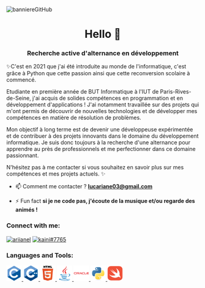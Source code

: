 ![banniereGitHub](https://user-images.githubusercontent.com/112662431/231279114-b8bd2bc0-945f-45aa-9ed7-e46ba2d656e8.png)



<h1 align="center">Hello 👋</h1>
<h3 align="center">Recherche active d'alternance en développement</h3>

<p> ✨C'est en 2021 que j'ai été introduite au monde de l'informatique, c'est grâce à Python que cette passion ainsi que cette reconversion scolaire à commencé. 

Etudiante en première année de BUT Informatique à l'IUT de Paris-Rives-de-Seine, j'ai acquis de solides compétences en programmation et en développement d'applications ! J'ai notamment travaillée sur des projets qui m'ont permis de découvrir de nouvelles technologies et de développer mes compétences en matière de résolution de problèmes.

Mon objectif à long terme est de devenir une développeuse expérimentée et de contribuer à des projets innovants dans le domaine du développement informatique. Je suis donc toujours à la recherche d'une alternance pour apprendre au près de professionnels et me perfectionner dans ce domaine passionnant.

N'hésitez pas à me contacter si vous souhaitez en savoir plus sur mes compétences et mes projets actuels. ✨ </p>

- 📫 Comment me contacter ? **lucariane03@gmail.com**

- ⚡ Fun fact **si je ne code pas, j'écoute de la musique et/ou regarde des animés !**

<h3 align="left">Connect with me:</h3>
<p align="left">
<a href="https://linkedin.com/in/ariianel" target="blank"><img align="center" src="https://raw.githubusercontent.com/rahuldkjain/github-profile-readme-generator/master/src/images/icons/Social/linked-in-alt.svg" alt="ariianel" height="30" width="40" /></a>
<a href="https://discord.gg/kaini#7765" target="blank"><img align="center" src="https://raw.githubusercontent.com/rahuldkjain/github-profile-readme-generator/master/src/images/icons/Social/discord.svg" alt="kaini#7765" height="30" width="40" /></a>
</p>

<h3 align="left">Languages and Tools:</h3>
<p align="left"> <a href="https://www.cprogramming.com/" target="_blank" rel="noreferrer"> <img src="https://raw.githubusercontent.com/devicons/devicon/master/icons/c/c-original.svg" alt="c" width="40" height="40"/> </a> <a href="https://www.w3schools.com/cpp/" target="_blank" rel="noreferrer"> <img src="https://raw.githubusercontent.com/devicons/devicon/master/icons/cplusplus/cplusplus-original.svg" alt="cplusplus" width="40" height="40"/> </a> <a href="https://www.w3.org/html/" target="_blank" rel="noreferrer"> <img src="https://raw.githubusercontent.com/devicons/devicon/master/icons/html5/html5-original-wordmark.svg" alt="html5" width="40" height="40"/> </a> <a href="https://www.java.com" target="_blank" rel="noreferrer"> <img src="https://raw.githubusercontent.com/devicons/devicon/master/icons/java/java-original.svg" alt="java" width="40" height="40"/> </a> <a href="https://www.oracle.com/" target="_blank" rel="noreferrer"> <img src="https://raw.githubusercontent.com/devicons/devicon/master/icons/oracle/oracle-original.svg" alt="oracle" width="40" height="40"/> </a> <a href="https://www.python.org" target="_blank" rel="noreferrer"> <img src="https://raw.githubusercontent.com/devicons/devicon/master/icons/python/python-original.svg" alt="python" width="40" height="40"/> </a> <a href="https://developer.apple.com/swift/" target="_blank" rel="noreferrer"> <img src="https://raw.githubusercontent.com/devicons/devicon/master/icons/swift/swift-original.svg" alt="swift" width="40" height="40"/> </a> </p>
